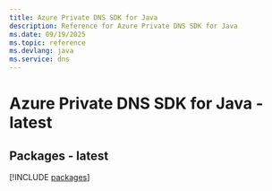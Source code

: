 ```yaml
---
title: Azure Private DNS SDK for Java
description: Reference for Azure Private DNS SDK for Java
ms.date: 09/19/2025
ms.topic: reference
ms.devlang: java
ms.service: dns
---
```

# Azure Private DNS SDK for Java - latest
## Packages - latest
[!INCLUDE [packages](private-dns-index.md)]